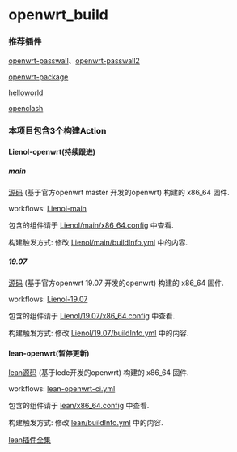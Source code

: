 # openwrt_build

### 推荐插件

[openwrt-passwall](https://github.com/xiaorouji/openwrt-passwall)、[openwrt-passwall2](https://github.com/xiaorouji/openwrt-passwall2)

[openwrt-package](https://github.com/Lienol/openwrt-package)

[helloworld](https://github.com/fw876/helloworld)

[openclash](https://github.com/vernesong/OpenClash)

### 本项目包含3个构建Action


#### Lienol-openwrt(持续跟进)
##### main

[源码](https://github.com/Lienol/openwrt/tree/main) (基于官方openwrt master 开发的openwrt)  构建的 x86_64 固件.  

workflows: [Lienol-main](https://github.com/miaoxinwei/openwrt_build/blob/master/.github/workflows/Lienol-openwrt-ci-main.yml)

包含的组件请于 [Lienol/main/x86_64.config](https://github.com/miaoxinwei/openwrt_build/blob/master/Lienol/main/x86_64.config) 中查看.  

构建触发方式: 修改 [Lienol/main/buildInfo.yml](https://github.com/miaoxinwei/openwrt_build/blob/master/Lienol/main/buildInfo.yml) 中的内容.  

##### 19.07

[源码](https://github.com/Lienol/openwrt/tree/19.07) (基于官方openwrt 19.07 开发的openwrt)  构建的 x86_64 固件.  

workflows: [Lienol-19.07](https://github.com/miaoxinwei/openwrt_build/blob/master/.github/workflows/Lienol-openwrt-ci-19.07.yml)

包含的组件请于 [Lienol/19.07/x86_64.config](https://github.com/miaoxinwei/openwrt_build/blob/master/Lienol/19.07/x86_64.config) 中查看.  

构建触发方式: 修改 [Lienol/19.07/buildInfo.yml](https://github.com/miaoxinwei/openwrt_build/blob/master/Lienol/19.07/buildInfo.yml) 中的内容.  





#### lean-openwrt(暂停更新)
[lean源码](https://github.com/coolsnowwolf/lede) (基于lede开发的openwrt) 构建的 x86_64 固件.  

workflows: [lean-openwrt-ci.yml](https://github.com/miaoxinwei/openwrt_build/blob/master/.github/workflows/lean-openwrt-ci.yml)

包含的组件请于 [lean/x86_64.config](https://github.com/miaoxinwei/openwrt_build/blob/master/lean/x86_64.config) 中查看.  

构建触发方式: 修改 [lean/buildInfo.yml](https://github.com/miaoxinwei/openwrt_build/blob/master/lean/buildInfo.yml) 中的内容.  

[lean插件全集](https://www.right.com.cn/forum/thread-3682029-1-1.html)  

